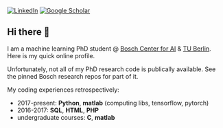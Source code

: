 
[![LinkedIn](https://img.shields.io/badge/LinkedIn-%230A66C2.svg?style=flat&logo=LinkedIn&logoColor=white)](https://www.linkedin.com/in/cen-you-li-27563018a/)
[![Google Scholar](https://img.shields.io/badge/Google%20Scholar-%234285F4.svg?style=flat&logo=googlescholar&logoColor=white)](https://scholar.google.com/citations?user=MhabRtkAAAAJ&hl=zh-TW)

## Hi there 👋

I am a machine learning PhD student @ [Bosch Center for AI](https://www.bosch-ai.com/) \& [TU Berlin](https://argmin.lis.tu-berlin.de/).
Here is my quick online profile.

Unfortunately, not all of my PhD research code is publically available. See the pinned Bosch research repos for part of it.

My coding experiences retrospectively:

- 2017-present: **Python**, **matlab** (computing libs, tensorflow, pytorch) 
- 2016-2017: **SQL**, **HTML**, **PHP**
- undergraduate courses: **C**, **matlab**

<!--
**leescott82/leescott82** is a ✨ _special_ ✨ repository because its `README.md` (this file) appears on your GitHub profile.

Here are some ideas to get you started:

- 🔭 I’m currently working on ...
- 🌱 I’m currently learning ...
- 👯 I’m looking to collaborate on ...
- 🤔 I’m looking for help with ...
- 💬 Ask me about ...
- 📫 How to reach me: ...
- 😄 Pronouns: ...
- ⚡ Fun fact: ...
-->
